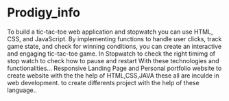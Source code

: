# Prodigy_info
To build a tic-tac-toe web application and stopwatch you can use HTML, CSS, and JavaScript. By implementing functions to handle user clicks, track game state, and check for winning conditions, you can create an interactive and engaging tic-tac-toe game. In Stopwatch to check the right timimg of stop watch to check how to pause and restart With these technologies and functionalities... Responsive Landing Page and Personal portfolio website to create website with the the help of HTML,CSS,JAVA these all are inculde in web development. to create differents project with the help of these language..
